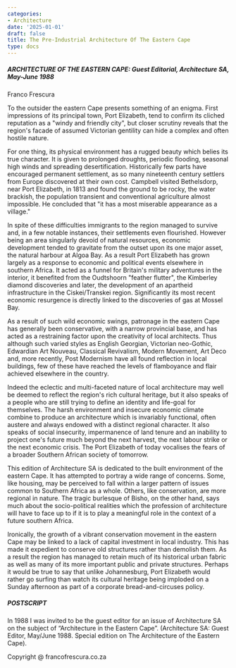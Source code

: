 ```yaml
---
categories:
- Architecture
date: '2025-01-01'
draft: false
title: The Pre-Industrial Architecture Of The Eastern Cape
type: docs
---
```


##### ARCHITECTURE OF THE EASTERN CAPE: Guest Editorial, Architecture SA, May-June 1988

Franco Frescura

To the outsider the eastern Cape presents something of an enigma. First impressions of its principal town, Port Elizabeth, tend to confirm its cliched reputation as a "windy and friendly city", but closer scrutiny reveals that the region's facade of assumed Victorian gentility can hide a complex and often hostile nature.

For one thing, its physical environment has a rugged beauty which belies its true character. It is given to prolonged droughts, periodic flooding, seasonal high winds and spreading desertification. Historically few parts have encouraged permanent settlement, as so many nineteenth century settlers from Europe discovered at their own cost. Campbell visited Bethelsdorp, near Port Elizabeth, in 1813 and found the ground to be rocky, the water brackish, the population transient and conventional agriculture almost impossible. He concluded that "it has a most miserable appearance as a village."

In spite of these difficulties immigrants to the region managed to survive and, in a few notable instances, their settlements even flourished. However being an area singularly devoid of natural resources, economic development tended to gravitate from the outset upon its one major asset, the natural harbour at Algoa Bay. As a result Port Elizabeth has grown largely as a response to economic and political events elsewhere in southern Africa. It acted as a funnel for Britain's military adventures in the interior, it benefited from the Oudtshoorn "feather flutter", the Kimberley diamond discoveries and later, the development of an apartheid infrastructure in the Ciskei/Transkei region. Significantly its most recent economic resurgence is directly linked to the discoveries of gas at Mossel Bay.

As a result of such wild economic swings, patronage in the eastern Cape has generally been conservative, with a narrow provincial base, and has acted as a restraining factor upon the creativity of local architects. Thus although such varied styles as English Georgian, Victorian neo-Gothic, Edwardian Art Nouveau, Classical Revivalism, Modern Movement, Art Deco and, more recently, Post Modernism have all found reflection in local buildings, few of these have reached the levels of flamboyance and flair achieved elsewhere in the country.

Indeed the eclectic and multi-faceted nature of local architecture may well be deemed to reflect the region's rich cultural heritage, but it also speaks of a people who are still trying to define an identity and life-goal for themselves. The harsh environment and insecure economic climate combine to produce an architecture which is invariably functional, often austere and always endowed with a distinct regional character. It also speaks of social insecurity, impermanence of land tenure and an inability to project one's future much beyond the next harvest, the next labour strike or the next economic crisis. The Port Elizabeth of today vocalises the fears of a broader Southern African society of tomorrow.

This edition of Architecture SA is dedicated to the built environment of the eastern Cape. It has attempted to portray a wide range of concerns. Some, like housing, may be perceived to fall within a larger pattern of issues common to Southern Africa as a whole. Others, like conservation, are more regional in nature. The tragic burlesque of Bisho, on the other hand, says much about the socio-political realities which the profession of architecture will have to face up to if it is to play a meaningful role in the context of a future southern Africa.

Ironically, the growth of a vibrant conservation movement in the eastern Cape may be linked to a lack of capital investment in local industry. This has made it expedient to conserve old structures rather than demolish them. As a result the region has managed to retain much of its historical urban fabric as well as many of its more important public and private structures. Perhaps it would be true to say that unlike Johannesburg, Port Elizabeth would rather go surfing than watch its cultural heritage being imploded on a Sunday afternoon as part of a corporate bread-and-circuses policy.

##### POSTSCRIPT

In 1988 I was invited to be the guest editor for an issue of Architecture SA on the subject of “Architecture in the Eastern Cape”. (Architecture SA: Guest Editor, May/June 1988. Special edition on The Architecture of the Eastern Cape). 

Copyright @ francofrescura.co.za